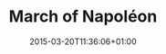 ---
clipterms:
- Split Screen
commentary: ''
date: '2015-03-20T11:36:06+01:00'
director_first: Abel
director_last: Gance
film: "Napol\xE9on"
length: 0:40
quicktime: march_of_napoleon.mov
source: 1981 MCA Home Video
title: "March of Napol\xE9on"
year: '1927'
---